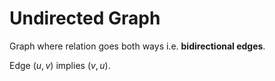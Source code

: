 # Undirected Graph

Graph where relation goes both ways i.e. **bidirectional edges**.

Edge $(u,v)$ implies $(v,u)$.
